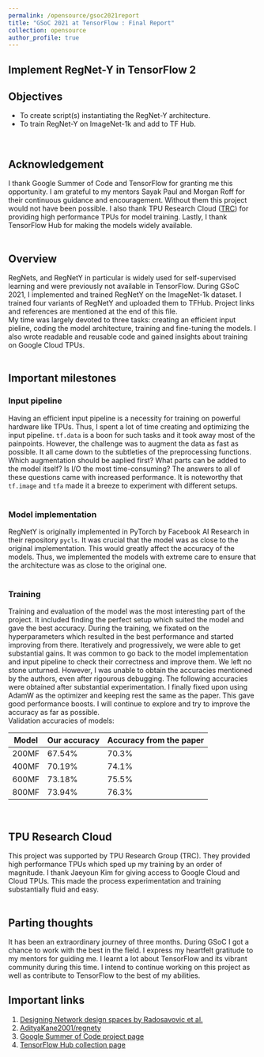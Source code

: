 ```yaml
---
permalink: /opensource/gsoc2021report
title: "GSoC 2021 at TensorFlow : Final Report"
collection: opensource
author_profile: true
---
```


## **Implement RegNet-Y in TensorFlow 2**


## Objectives

- To create script(s) instantiating the RegNet-Y architecture.
- To train RegNet-Y  on ImageNet-1k and add to TF Hub.
<br>


## Acknowledgement

I thank Google Summer of Code and TensorFlow for granting me this opportunity. I am grateful to my mentors Sayak Paul and Morgan Roff for their continuous guidance and encouragement. Without them this project would not have been possible. I also thank TPU Research Cloud ([TRC](https://sites.research.google/trc/)) for providing high performance TPUs for model training. Lastly, I thank TensorFlow Hub for making the models widely available.  
<br>

## Overview

RegNets, and RegNetY in particular is widely used for self-supervised learning and were previously not available in TensorFlow. During GSoC 2021, I implemented and trained RegNetY on the ImageNet-1k dataset. I trained four variants of RegNetY and uploaded them to TFHub. Project links and references are mentioned at the end of this file.   
My time was largely devoted to three tasks: creating an efficient input pieline, coding the model architecture, training and fine-tuning the models. I also wrote readable and reusable code and gained insights about training on Google Cloud TPUs.   
<br>

## Important milestones

### Input pipeline

Having an efficient input pipeline is a necessity for training on powerful hardware like TPUs. Thus, I spent a lot of time creating and optimizing the input pipeline. `tf.data` is a boon for such tasks and it took away most of the painpoints. However, the challenge was to augment the data as fast as possible. It all came down to the subtleties of the preprocessing functions. Which augmentation should be aaplied first? What parts can be added to the model itself? Is I/O the most time-consuming? The answers to all of these questions came with increased performance. It is noteworthy that `tf.image` and `tfa` made it a breeze to experiment with different setups.  
<br>
### Model implementation

RegNetY is originally implemented in PyTorch by Facebook AI Research in their repository `pycls`. It was crucial that the model was as close to the original implementation. This would greatly affect the  accuracy of the models. Thus, we implemented the models with extreme care to ensure that the architecture was as close to the original one.    
<br>

### Training
Training and evaluation of the model was the most interesting part of the project. It included finding the perfect setup which suited the model and gave the best accuracy. During the training, we fixated on the hyperparameters which resulted in the best performance and started improving from there. Iteratively and progressively, we were able to get substantial gains. It was common to go back to the model implementation and input pipeline to check their correctness and improve them. We left no stone unturned. However, I was unable to obtain the accuracies mentioned by the authors, even after rigourous debugging. The following accuracies were obtained after substantial experimentation. I finally fixed upon using AdamW as the optimizer and keeping rest the same as the paper. This gave good performance boosts. I will continue to explore and try to improve the accuracy as far as possible.   
Validation accuracies of models:

| **Model** | **Our accuracy** | **Accuracy from the paper** |
|-----------|------------------|-----------------------------|
| 200MF     | 67.54%           | 70.3%                       |
| 400MF     | 70.19%           | 74.1%                       |
| 600MF     | 73.18%           | 75.5%                       |
| 800MF     | 73.94%           | 76.3%                       |
<br>   

## TPU Research Cloud

This project was supported by TPU Research Group (TRC). They provided high performance TPUs which sped up my training by an order of magnitude. I thank Jaeyoun Kim for giving access to Google Cloud and 
Cloud TPUs. This made the process experimentation and training substantially fluid and easy.  
<br>

## Parting thoughts

It has been an extraordinary journey of three months. During GSoC I got a chance to work with the best in the field. I express my heartfelt gratitude to my mentors for guiding me. I learnt a lot about TensorFlow and its vibrant community during this time. I intend to continue working on this project as well as contribute to TensorFlow to the best of my abilities. 
<br>

## Important links
1. [Designing Network design spaces by Radosavovic et al.](https://arxiv.org/abs/2003.13678)
2. [AdityaKane2001/regnety](https://github.com/AdityaKane2001/regnety)
3. [Google Summer of Code project page](https://summerofcode.withgoogle.com/projects/#4760303897673728)
4. [TensorFlow Hub collection page]() 